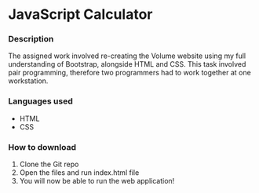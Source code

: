 # JavaScript Calculator

### Description
The assigned work involved re-creating the Volume website using my full understanding of Bootstrap, alongside HTML and CSS. This task involved pair programming, therefore two programmers had to work together at one workstation.

### Languages used
* HTML
* CSS

### How to download
1. Clone the Git repo
2. Open the files and run index.html file
3. You will now be able to run the web application!
